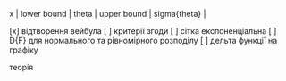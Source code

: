 x | lower bound | theta | upper bound | sigma{theta} |

[x] відтворення вейбула 
[ ] критерії згоди 
[ ] сітка експоненціальна
[ ] D{F} для нормального та рівномірного розподілу
[ ] дельта функції на графіку

теорія
